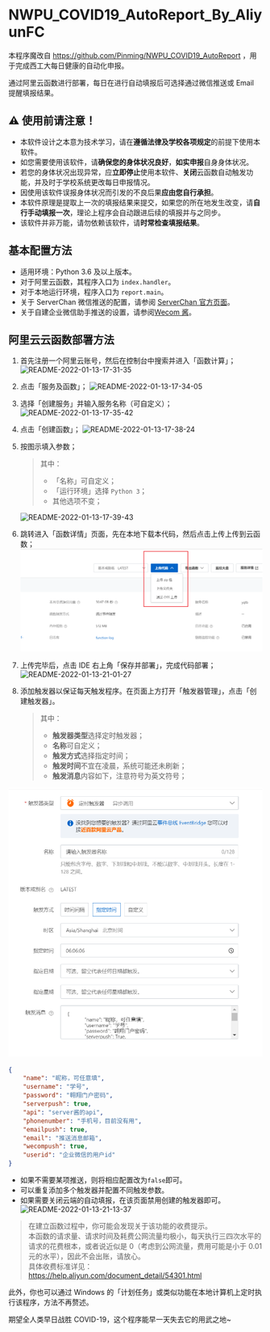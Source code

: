 # NWPU_COVID19_AutoReport_By_AliyunFC

本程序魔改自 https://github.com/Pinming/NWPU_COVID19_AutoReport ，用于完成西工大每日健康的自动化申报。

通过阿里云函数进行部署，每日在进行自动填报后可选择通过微信推送或 Email 提醒填报结果。

## ⚠️ 使用前请注意！

-   本软件设计之本意为技术学习，请在**遵循法律及学校各项规定**的前提下使用本软件。
-   如您需要使用该软件，请**确保您的身体状况良好**，**如实申报**自身身体状况。
-   若您的身体状况出现异常，应**立即停止**使用本软件、**关闭**云函数自动触发功能，并及时于学校系统更改每日申报情况。
-   因使用该软件误报身体状况而引发的不良后果**应由您自行承担**。
-   本软件原理是提取上一次的填报结果来提交，如果您的所在地发生改变，请**自行手动填报一次**，理论上程序会自动跟进后续的填报并与之同步。
-   该软件并非万能，请勿依赖该软件，请**时常检查填报结果**。

## 基本配置方法

-   适用环境：Python 3.6 及以上版本。
-   对于阿里云函数，其程序入口为 `index.handler`。
-   对于本地运行环境，程序入口为 `report.main`。
-   关于 ServerChan 微信推送的配置，请参阅 [ServerChan 官方页面](https://sct.ftqq.com/sendkey)。
-   关于自建企业微信助手推送的设置，请参阅[Wecom 酱](https://github.com/easychen/wecomchan)。

## 阿里云云函数部署方法

1.  首先注册一个阿里云账号，然后在控制台中搜索并进入「函数计算」；
    ![README-2022-01-13-17-31-35](https://oss.pm-z.tech/img/upload/README-2022-01-13-17-31-35.png)

2.  点击「服务及函数」；
    ![README-2022-01-13-17-34-05](https://oss.pm-z.tech/img/upload/README-2022-01-13-17-34-05.png)

3.  选择「创建服务」并输入服务名称（可自定义）；
    ![README-2022-01-13-17-35-42](https://oss.pm-z.tech/img/upload/README-2022-01-13-17-35-42.png)

4.  点击「创建函数」；
    ![README-2022-01-13-17-38-24](https://oss.pm-z.tech/img/upload/README-2022-01-13-17-38-24.png)

5.  按图示填入参数；

    > 其中：
    >
    > -   「名称」可自定义；
    > -   「运行环境」选择 `Python 3`；
    > -   其他选项不变；

    ![README-2022-01-13-17-39-43](https://oss.pm-z.tech/img/upload/README-2022-01-13-17-39-43.png)

6.  跳转进入「函数详情」页面，先在本地下载本代码，然后点击上传上传到云函数；
    ![](./assets/1.png)

7.  上传完毕后，点击 IDE 右上角「保存并部署」，完成代码部署；
    ![README-2022-01-13-21-01-27](https://oss.pm-z.tech/img/upload/README-2022-01-13-21-01-27.png)

8.  添加触发器以保证每天触发程序。在页面上方打开「触发器管理」，点击「创建触发器」。
    > 其中：
    >
    > -   **触发器类型**选择定时触发器；
    > -   **名称**可自定义；
    > -   **触发方式**选择指定时间；
    > -   **触发时间**不宜在凌晨，系统可能还未刷新；
    > -   **触发消息**内容如下，注意符号为英文符号；

![](./assets/2.png)

```json
{
    "name": "昵称，可任意填",
    "username": "学号",
    "password": "翱翔门户密码",
    "serverpush": true,
    "api": "server酱的api",
    "phonenumber": "手机号，目前没有用",
    "emailpush": true,
    "email": "推送消息邮箱",
    "wecompush": true,
    "userid": "企业微信的用户id"
}
```

-   如果不需要某项推送，则将相应配置改为`false`即可。
-   可以重复添加多个触发器并配置不同触发参数。
-   如果需要关闭云端的自动填报，在该页面禁用创建的触发器即可。
    ![README-2022-01-13-21-13-37](https://oss.pm-z.tech/img/upload/README-2022-01-13-21-13-37.png)

> 在建立函数过程中，你可能会发现关于该功能的收费提示。<br>本函数的请求量、请求时间及耗费公网流量均极小，每天执行三四次水平的请求的花费根本，或者说近似是 0（考虑到公网流量，费用可能是小于 0.01 元的水平），因此不会出账，请放心。<br>具体收费标准详见：https://help.aliyun.com/document_detail/54301.html

此外，你也可以通过 Windows 的「计划任务」或类似功能在本地计算机上定时执行该程序，方法不再赘述。

期望全人类早日战胜 COVID-19，这个程序能早一天失去它的用武之地~
